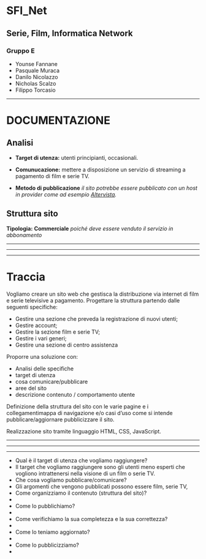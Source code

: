 # SFI_Net
## Serie, Film, Informatica Network
### Gruppo E
  - Younse Fannane
  - Pasquale Muraca
  - Danilo Nicolazzo
  - Nicholas Scalzo
  - Filippo Torcasio
---


# DOCUMENTAZIONE

## Analisi
- **Target di utenza:** utenti principianti, occasionali.

- **Comunucazione:** mettere a disposizione un servizio di streaming a pagamento di film e serie TV.

- **Metodo di pubblicazione** *il sito potrebbe essere pubblicato con un host in provider come ad esempio [Altervista](https://it.altervista.org).*

## Struttura sito
**Tipologia:** **Commerciale** *poiché deve essere venduto il servizio in abbonamento*

---
---
---

# Traccia
Vogliamo creare un sito web che gestisca la distribuzione via internet di film e serie televisive a pagamento. Progettare la struttura partendo dalle seguenti specifiche:

- Gestire una sezione che preveda la registrazione di nuovi utenti;
- Gestire account;
- Gestire la sezione film e serie TV;
- Gestire i vari generi;
- Gestire una sezione di centro assistenza

Proporre una soluzione con:
- Analisi delle specifiche 
- target di utenza
- cosa comunicare/pubblicare
- aree del sito
- descrizione contenuto / comportamento utente

Definizione della struttura del sito con le varie pagine e i collegamentimappa di navigazione e/o casi d’uso come si intende pubblicare/aggiornare pubblicizzare il sito.

Realizzazione sito tramite linguaggio HTML, CSS, JavaScript.

---
---
---

- Qual è il target di utenza che vogliamo raggiungere?
- Il target che vogliamo raggiungere sono gli utenti meno esperti che vogliono intrattenersi nella visione di un film o serie TV.
- Che cosa vogliamo pubblicare/comunicare?
- Gli argomenti che vengono pubblicati possono essere film, serie TV, 
- Come organizziamo il contenuto (struttura del sito)?
- 
- Come lo pubblichiamo?
- 
- Come verifichiamo la sua completezza e la sua correttezza? 
- 
- Come lo teniamo aggiornato?
- 
- Come lo pubblicizziamo?
- 
